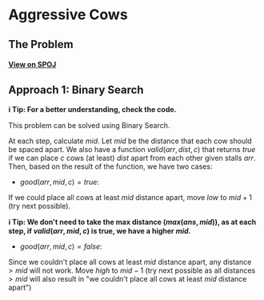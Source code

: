 # Aggressive Cows

## The Problem

#### **[View on SPOJ](https://www.spoj.com/problems/AGGRCOW/)**

## Approach 1: Binary Search

**ℹ️ Tip: For a better understanding, check the code.**

This problem can be solved using Binary Search.

At each step, calculate $mid$. Let $mid$ be the distance that each cow should be spaced apart. We also have a function $valid(arr, dist, c)$ that returns $true$ if we can place $c$ cows (at least) $dist$ apart from each other given stalls $arr$. Then, based on the result of the function, we have two cases:

* $good(arr, mid, c) = true$:

If we could place all cows at least $mid$ distance apart, move $low$ to $mid + 1$ (try next possible).

**ℹ️ Tip: We don't need to take the max distance ($max(ans, mid)$), as at each step, if $valid(arr, mid, c)$ is true, we have a higher $mid$.**

* $good(arr, mid, c) = false$:

Since we couldn't place all cows at least $mid$ distance apart, any distance $> mid$ will not work. Move $high$ to $mid - 1$ (try next possible as all distances $> mid$ will also result in "we couldn't place all cows at least $mid$ distance apart")
